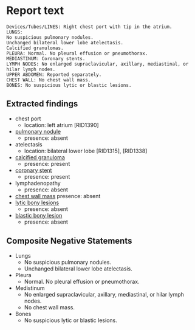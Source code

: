 # Report text

```text
Devices/Tubes/LINES: Right chest port with tip in the atrium.
LUNGS:
No suspicious pulmonary nodules.
Unchanged bilateral lower lobe atelectasis.
Calcified granulomas.
PLEURA: Normal. No pleural effusion or pneumothorax.
MEDIASTINUM: Coronary stents.
LYMPH NODES: No enlarged supraclavicular, axillary, mediastinal, or hilar lymph nodes.
UPPER ABDOMEN: Reported separately.
CHEST WALL: No chest wall mass.
BONES: No suspicious lytic or blastic lesions.
```

## Extracted findings

- chest port
  - location: left atrium \[RID1390\]
- [pulmonary nodule](../../definitions/hood/pulmonary-nodule.json)
  - presence: absent
- atelectasis
  - location: bilateral lower lobe \[RID1315\], \[RID1338\]
- [calcified granuloma](../../definitions/nuance/calcified_pulmonary_granuloma.json)
  - presence: present
- [coronary stent](../../definitions/hood/coronary-stent.json)
  - presence: present
- lymphadenopathy
  - presence: absent
- [chest wall mass](../../definitions/nuance/chest_wall_mass.json)
  presence: absent
- [lytic bony lesions](../../definitions/hood/lytic-lesion.md)
  - presence: absent
- [blastic bony lesion](../../definitions/hood/sclerotic-lesion.md)
  - presence: absent

## Composite Negative Statements

- Lungs
  - No suspicious pulmonary nodules.
  - Unchanged bilateral lower lobe atelectasis.
- Pleura
  - Normal. No pleural effusion or pneumothorax.
- Medistinum
  - No enlarged supraclavicular, axillary, mediastinal, or hilar lymph nodes.
  - No chest wall mass.
- Bones
  - No suspicious lytic or blastic lesions.
